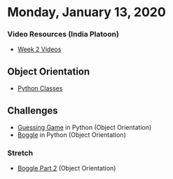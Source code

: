Monday, January 13, 2020
====================
### Video Resources (India Platoon)
- [Week 2 Videos](https://www.youtube.com/playlist?list=PLu0CiQ7bzwEQT_GDPFAx7E7awUWCv5zMu)

## Object Orientation
* [Python Classes](https://github.com/kiloplatoon/curriculum/blob/master/week-01/lecture-materials/python-oop.md)

## Challenges
* [Guessing Game](https://github.com/kiloplatoon/guessing-game) in Python (Object Orientation)
* [Boggle](https://github.com/kiloplatoon/boggle) in Python (Object Orientation)

### Stretch
* [Boggle Part 2](https://github.com/kiloplatoon/boggle-2) (Object Orientation)
